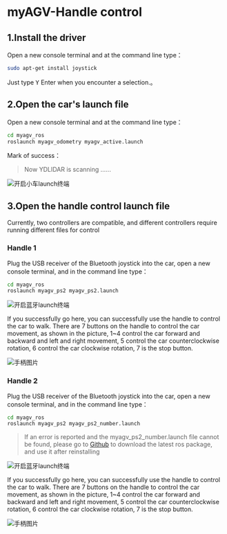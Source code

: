 # myAGV-Handle control
## 1.Install the driver
Open a new console terminal and at the command line type：

```bash
sudo apt-get install joystick
```
Just type <kbd>Y</kbd> Enter when you encounter a selection.。
## 2.Open the car's launch file
Open a new console terminal and at the command line type：

```bash
cd myagv_ros
roslaunch myagv_odometry myagv_active.launch 
```
Mark of success：

>  Now YDLIDAR is scanning ......

![开启小车launch终端](../../resourse/2-serialproduct/myAGV/小车ps2手柄控制/开启launch终端.png)

## 3.Open the handle control launch file

Currently, two controllers are compatible, and different controllers require running different files for control

### Handle 1

Plug the USB receiver of the Bluetooth joystick into the car, open a new console terminal, and in the command line type：

```bash
cd myagv_ros
roslaunch myagv_ps2 myagv_ps2.launch 
``` 

![开启蓝牙launch终端](../../resourse/2-serialproduct/myAGV/小车ps2手柄控制/开启手柄launch终端.jpg)

If you successfully go here, you can successfully use the handle to control the car to walk. There are 7 buttons on the handle to control the car movement, as shown in the picture, 1~4 control the car forward and backward and left and right movement, 5 control the car counterclockwise rotation, 6 control the car clockwise rotation, 7 is the stop button.

![手柄图片](../../resourse/2-serialproduct/myAGV/小车ps2手柄控制/手柄图片.jpg)

### Handle 2

Plug the USB receiver of the Bluetooth joystick into the car, open a new console terminal, and in the command line type：

```bash
cd myagv_ros
roslaunch myagv_ps2 myagv_ps2_number.launch 
``` 

> If an error is reported and the myagv_ps2_number.launch file cannot be found, please go to [Github](https://github.com/elephantrobotics/myagv_ros/tree/master) to download the latest ros package, and use it after reinstalling

![开启蓝牙launch终端](../../resourse/2-serialproduct/myAGV/小车ps2手柄控制/开启手柄launch终端.jpg)

If you successfully go here, you can successfully use the handle to control the car to walk. There are 7 buttons on the handle to control the car movement, as shown in the picture, 1~4 control the car forward and backward and left and right movement, 5 control the car counterclockwise rotation, 6 control the car clockwise rotation, 7 is the stop button.

![手柄图片](../../resourse/13-AdvancedKit/myAGV/小车ps2手柄控制/手柄图片2.png)
